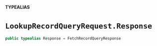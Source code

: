 **TYPEALIAS**

# `LookupRecordQueryRequest.Response`

```swift
public typealias Response = FetchRecordQueryResponse
```
